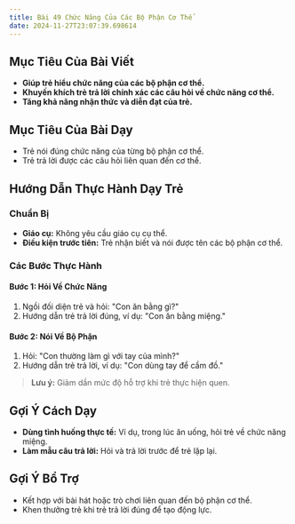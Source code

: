 ```yaml
---
title: Bài 49 Chức Năng Của Các Bộ Phận Cơ Thể
date: 2024-11-27T23:07:39.698614
---
```


## Mục Tiêu Của Bài Viết
- **Giúp trẻ hiểu chức năng của các bộ phận cơ thể.**
- **Khuyến khích trẻ trả lời chính xác các câu hỏi về chức năng cơ thể.**
- **Tăng khả năng nhận thức và diễn đạt của trẻ.**

## Mục Tiêu Của Bài Dạy
- Trẻ nói đúng chức năng của từng bộ phận cơ thể.
- Trẻ trả lời được các câu hỏi liên quan đến cơ thể.

## Hướng Dẫn Thực Hành Dạy Trẻ

### Chuẩn Bị
- **Giáo cụ:** Không yêu cầu giáo cụ cụ thể.
- **Điều kiện trước tiên:** Trẻ nhận biết và nói được tên các bộ phận cơ thể.

### Các Bước Thực Hành
#### Bước 1: Hỏi Về Chức Năng
1. Ngồi đối diện trẻ và hỏi: "Con ăn bằng gì?"
2. Hướng dẫn trẻ trả lời đúng, ví dụ: "Con ăn bằng miệng."

#### Bước 2: Nói Về Bộ Phận
1. Hỏi: "Con thường làm gì với tay của mình?"
2. Hướng dẫn trẻ trả lời, ví dụ: "Con dùng tay để cầm đồ."

> **Lưu ý:** Giảm dần mức độ hỗ trợ khi trẻ thực hiện quen.

## Gợi Ý Cách Dạy
- **Dùng tình huống thực tế:** Ví dụ, trong lúc ăn uống, hỏi trẻ về chức năng miệng.
- **Làm mẫu câu trả lời:** Hỏi và trả lời trước để trẻ lặp lại.

## Gợi Ý Bổ Trợ
- Kết hợp với bài hát hoặc trò chơi liên quan đến bộ phận cơ thể.
- Khen thưởng trẻ khi trẻ trả lời đúng để tạo động lực.
